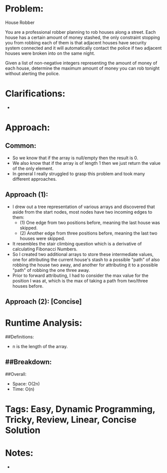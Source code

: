 # Problem:
  House Robber
  
  You are a professional robber planning to rob houses along a street. Each house has a certain amount of money stashed, the only constraint stopping you from robbing each of them is that adjacent houses have security system connected and it will automatically contact the police if two adjacent houses were broken into on the same night.

  Given a list of non-negative integers representing the amount of money of each house, determine the maximum amount of money you can rob tonight without alerting the police.
  
# Clarifications:
  - 

# Approach:

## Common:
  - So we know that if the array is null/empty then the result is 0.
  - We also know that if the array is of length 1 then we just return the value of the only element.
  - In general I really struggled to grasp this problem and took many different approaches.
  
## Approach (1):
  - I drew out a tree representation of various arrays and discovered that aside from the start nodes, most nodes have two incoming edges to them:
    - (1) One edge from two positions before, meaning the last house was skipped.
    - (2) Another edge from three positions before, meaning the last two houses were skipped.
  - It resembles the stair climbing question which is a derivative of calculating Fibonacci Numbers.
  - So I created two additional arrays to store these intermediate values, one for attributing the current house's stash to a possible "path" of also robbing the house two away, and another for attributing it to a possible "path" of robbing the one three away.
  - Prior to forward attributing, I had to consider the max value for the position I was at, which is the max of taking a path from two/three houses before.
  
## Approach (2): [Concise]
  
# Runtime Analysis:
##Definitions:
  - n is the length of the array.

##Breakdown:
  - 

##Overall:
  - Space: O(2n)
  - Time: O(n)

# Tags: Easy, Dynamic Programming, Tricky, Review, Linear, Concise Solution

# Notes:
  - 
